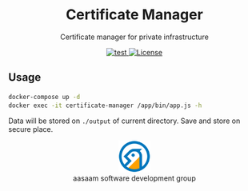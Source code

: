 <div align="center">
  <h1>
    Certificate Manager
  </h1>
  <p>
    Certificate manager for private infrastructure
  </p>
  <p>
    <a href="https://github.com/aasaam/certificate-manager/actions/workflows/test.yml">
      <img alt="test" src="https://github.com/aasaam/certificate-manager/actions/workflows/test.yml/badge.svg">
    </a>
    <a href="https://github.com/aasaam/certificate-manager/blob/master/LICENSE">
      <img alt="License" src="https://img.shields.io/github/license/aasaam/certificate-manager">
    </a>
  </p>
</div>

## Usage

```bash
docker-compose up -d
docker exec -it certificate-manager /app/bin/app.js -h
```

Data will be stored on `./output` of current directory. Save and store on secure place.

<div>
  <p align="center">
    <img alt="aasaam software development group" width="64" src="https://raw.githubusercontent.com/aasaam/information/master/logo/aasaam.svg">
    <br />
    aasaam software development group
  </p>
</div>
